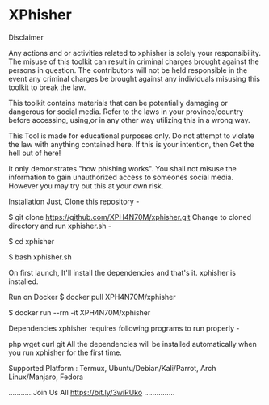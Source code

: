 # XPhisher

Disclaimer

Any actions and or activities related to xphisher is solely your responsibility. The misuse of this toolkit can result in criminal charges brought against the persons in question. The contributors will not be held responsible in the event any criminal charges be brought against any individuals misusing this toolkit to break the law.

This toolkit contains materials that can be potentially damaging or dangerous for social media. Refer to the laws in your province/country before accessing, using,or in any other way utilizing this in a wrong way.

This Tool is made for educational purposes only. Do not attempt to violate the law with anything contained here. If this is your intention, then Get the hell out of here!

It only demonstrates "how phishing works". You shall not misuse the information to gain unauthorized access to someones social media. However you may try out this at your own risk.

Installation
Just, Clone this repository -

$ git clone https://github.com/XPH4N70M/xphisher.git
Change to cloned directory and run xphisher.sh -

$ cd xphisher

$ bash xphisher.sh

On first launch, It'll install the dependencies and that's it. xphisher is installed.

Run on Docker
$ docker pull XPH4N70M/xphisher

$ docker run --rm -it XPH4N70M/xphisher

Dependencies
xphisher requires following programs to run properly -

php
wget
curl
git
All the dependencies will be installed automatically when you run xphisher for the first time.

Supported Platform : Termux, Ubuntu/Debian/Kali/Parrot, Arch Linux/Manjaro, Fedora

............Join Us All https://bit.ly/3wiPUko ...............
